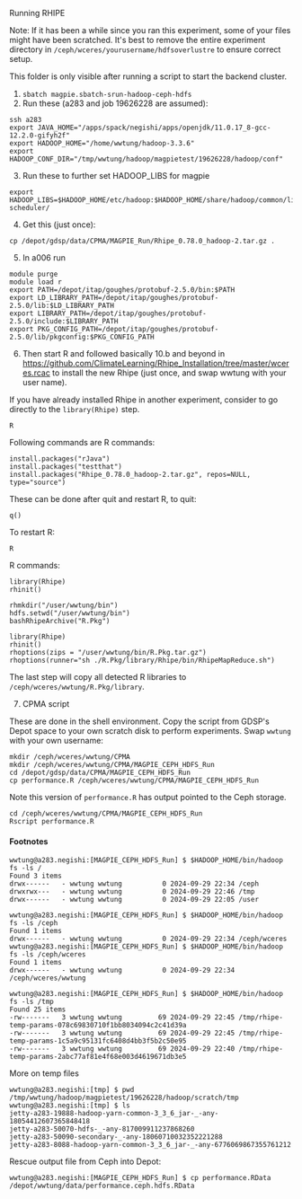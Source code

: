 Running RHIPE

Note: If it has been a while since you ran this experiment, some of your files might have been scratched. It's best to remove the entire experiment directory in `/ceph/wceres/yourusername/hdfsoverlustre` to ensure correct setup. 

This folder is only visible after running a script to start the backend cluster. 

1. `sbatch magpie.sbatch-srun-hadoop-ceph-hdfs` 
2. Run these (a283 and job 19626228 are assumed):
```
ssh a283
export JAVA_HOME="/apps/spack/negishi/apps/openjdk/11.0.17_8-gcc-12.2.0-gifyh2f"
export HADOOP_HOME="/home/wwtung/hadoop-3.3.6"
export HADOOP_CONF_DIR="/tmp/wwtung/hadoop/magpietest/19626228/hadoop/conf"
```
3. Run these to further set HADOOP_LIBS for magpie
```
export HADOOP_LIBS=$HADOOP_HOME/etc/hadoop:$HADOOP_HOME/share/hadoop/common/lib/:$HADOOP_HOME/share/hadoop/common/:$HADOOP_HOME/share/hadoop/hdfs:$HADOOP_HOME/share/hadoop/hdfs/lib/:$HADOOP_HOME/share/hadoop/hdfs/:$HADOOP_HOME/share/hadoop/yarn/lib/:$HADOOP_HOME/share/hadoop/yarn/:$HADOOP_HOME/share/hadoop/mapreduce/lib/:$HADOOP_HOME/share/hadoop/mapreduce/:$HADOOP_HOME/contrib/capacity-scheduler/
```
4. Get this (just once):
```
cp /depot/gdsp/data/CPMA/MAGPIE_Run/Rhipe_0.78.0_hadoop-2.tar.gz .
```
5. In a006 run
```
module purge
module load r
export PATH=/depot/itap/goughes/protobuf-2.5.0/bin:$PATH
export LD_LIBRARY_PATH=/depot/itap/goughes/protobuf-2.5.0/lib:$LD_LIBRARY_PATH 
export LIBRARY_PATH=/depot/itap/goughes/protobuf-2.5.0/include:$LIBRARY_PATH
export PKG_CONFIG_PATH=/depot/itap/goughes/protobuf-2.5.0/lib/pkgconfig:$PKG_CONFIG_PATH
```
6. Then start R and followed basically 10.b and beyond in https://github.com/ClimateLearning/Rhipe_Installation/tree/master/wceres.rcac to install the new Rhipe (just once, and swap wwtung with your user name).

If you have already installed Rhipe in another experiment, consider to go directly to the `library(Rhipe)` step.

```
R
```

Following commands are R commands:

```
install.packages("rJava")
install.packages("testthat")
install.packages("Rhipe_0.78.0_hadoop-2.tar.gz", repos=NULL, type="source")
```

These can be done after quit and restart R, to quit: 
```
q()
```
To restart R:
```
R
```

R commands:
```
library(Rhipe)
rhinit()

rhmkdir("/user/wwtung/bin")
hdfs.setwd("/user/wwtung/bin")
bashRhipeArchive("R.Pkg")
```

```
library(Rhipe)
rhinit()
rhoptions(zips = "/user/wwtung/bin/R.Pkg.tar.gz")
rhoptions(runner="sh ./R.Pkg/library/Rhipe/bin/RhipeMapReduce.sh")
```

The last step will copy all detected R libraries to `/ceph/wceres/wwtung/R.Pkg/library`.


7. CPMA script

These are done in the shell environment. Copy the script from GDSP's Depot space to your own scratch disk to perform experiments. Swap `wwtung` with your own username:

```
mkdir /ceph/wceres/wwtung/CPMA
mkdir /ceph/wceres/wwtung/CPMA/MAGPIE_CEPH_HDFS_Run
cd /depot/gdsp/data/CPMA/MAGPIE_CEPH_HDFS_Run
cp performance.R /ceph/wceres/wwtung/CPMA/MAGPIE_CEPH_HDFS_Run
```

Note this version of `performance.R` has output pointed to the Ceph storage.


```
cd /ceph/wceres/wwtung/CPMA/MAGPIE_CEPH_HDFS_Run
Rscript performance.R
```

#### Footnotes
```
wwtung@a283.negishi:[MAGPIE_CEPH_HDFS_Run] $ $HADOOP_HOME/bin/hadoop fs -ls /
Found 3 items
drwx------   - wwtung wwtung          0 2024-09-29 22:34 /ceph
drwxrwx---   - wwtung wwtung          0 2024-09-29 22:46 /tmp
drwx------   - wwtung wwtung          0 2024-09-29 22:05 /user

wwtung@a283.negishi:[MAGPIE_CEPH_HDFS_Run] $ $HADOOP_HOME/bin/hadoop fs -ls /ceph
Found 1 items
drwx------   - wwtung wwtung          0 2024-09-29 22:34 /ceph/wceres
wwtung@a283.negishi:[MAGPIE_CEPH_HDFS_Run] $ $HADOOP_HOME/bin/hadoop fs -ls /ceph/wceres
Found 1 items
drwx------   - wwtung wwtung          0 2024-09-29 22:34 /ceph/wceres/wwtung

wwtung@a283.negishi:[MAGPIE_CEPH_HDFS_Run] $ $HADOOP_HOME/bin/hadoop fs -ls /tmp
Found 25 items
-rw-------   3 wwtung wwtung         69 2024-09-29 22:45 /tmp/rhipe-temp-params-078c69830710f1bb8034094c2c41d39a
-rw-------   3 wwtung wwtung         69 2024-09-29 22:45 /tmp/rhipe-temp-params-1c5a9c95131fc6408d4bb3f5b2c50e95
-rw-------   3 wwtung wwtung         69 2024-09-29 22:40 /tmp/rhipe-temp-params-2abc77af81e4f68e003d4619671db3e5

```

More on temp files

```
wwtung@a283.negishi:[tmp] $ pwd
/tmp/wwtung/hadoop/magpietest/19626228/hadoop/scratch/tmp
wwtung@a283.negishi:[tmp] $ ls 
jetty-a283-19888-hadoop-yarn-common-3_3_6_jar-_-any-18054412607365848418
jetty-a283-50070-hdfs-_-any-817009911237868260
jetty-a283-50090-secondary-_-any-18060710032352221288
jetty-a283-8088-hadoop-yarn-common-3_3_6_jar-_-any-6776069867355761212

```

Rescue output file from Ceph into Depot:

```
wwtung@a283.negishi:[MAGPIE_CEPH_HDFS_Run] $ cp performance.RData /depot/wwtung/data/performance.ceph.hdfs.RData
```